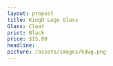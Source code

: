 ```yaml
---
layout: propost
title: KingD Logo Glass
Glass: Clear
print: Black
price: $15.00
headline: 
picture: /assets/images/kdwg.png
---
```



<div id='product-component-1682368379520'></div>
<script type="text/javascript">
/*<![CDATA[*/
(function () {
  var scriptURL = 'https://sdks.shopifycdn.com/buy-button/latest/buy-button-storefront.min.js';
  if (window.ShopifyBuy) {
    if (window.ShopifyBuy.UI) {
      ShopifyBuyInit();
    } else {
      loadScript();
    }
  } else {
    loadScript();
  }
  function loadScript() {
    var script = document.createElement('script');
    script.async = true;
    script.src = scriptURL;
    (document.getElementsByTagName('head')[0] || document.getElementsByTagName('body')[0]).appendChild(script);
    script.onload = ShopifyBuyInit;
  }
  function ShopifyBuyInit() {
    var client = ShopifyBuy.buildClient({
      domain: 'kingdthemc.myshopify.com',
      storefrontAccessToken: '19d08434d85d491ed47004062a4b5294',
    });
    ShopifyBuy.UI.onReady(client).then(function (ui) {
      ui.createComponent('product', {
        id: '8284205941036',
        node: document.getElementById('product-component-1682368379520'),
        moneyFormat: '%24%7B%7Bamount%7D%7D',
        options: {
  "product": {
    "styles": {
      "product": {
        "@media (min-width: 601px)": {
          "max-width": "calc(25% - 20px)",
          "margin-left": "20px",
          "margin-bottom": "50px"
        }
      },
      "button": {
        "border-radius": "22px",
        "background-color": "#697cac",
        ":hover": {
          "background-color": "#5f709b"
        },
        ":focus": {
          "background-color": "#5f709b"
        }
      }
    }
  },
  "productSet": {
    "styles": {
      "products": {
        "@media (min-width: 601px)": {
          "margin-left": "-20px"
        }
      }
    }
  },
  "modalProduct": {
    "contents": {
      "img": false,
      "imgWithCarousel": true
    },
    "styles": {
      "product": {
        "@media (min-width: 601px)": {
          "max-width": "100%",
          "margin-left": "0px",
          "margin-bottom": "0px"
        }
      },
      "button": {
        "border-radius": "22px",
        "background-color": "#697cac",
        ":hover": {
          "background-color": "#5f709b"
        },
        ":focus": {
          "background-color": "#5f709b"
        }
      }
    }
  },
  "cart": {
    "styles": {
      "button": {
        "border-radius": "22px",
        "background-color": "#697cac",
        ":hover": {
          "background-color": "#5f709b"
        },
        ":focus": {
          "background-color": "#5f709b"
        }
      }
    }
  },
  "toggle": {
    "styles": {
      "toggle": {
        "background-color": "#697cac",
        ":hover": {
          "background-color": "#5f709b"
        },
        ":focus": {
          "background-color": "#5f709b"
        }
      }
    }
  }
},
      });
    });
  }
})();
/*]]>*/
</script>
